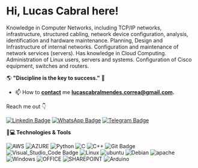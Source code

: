 # Hi, Lucas Cabral here!

Knowledge in Computer Networks, including TCP/IP networks, infrastructure, structured cabling, network device configuration, analysis, identification and hardware maintenance. Planning, Design and Infrastructure of internal networks. Configuration and maintenance of network services (servers). Has knowledge in Cloud Computing. Administration of Linux users, servers and systems. Configuration of Cisco equipment, switches and routers.

   🌎 **"Discipline is the key to success."** 🧠


- 📫 How to **[contact](mailto:lucascabralmendes.correa@gmail.com)** me **[lucascabralmendes.correa@gmail.com](mailto:lucascabralmendes.correa@gmail.com).**

 Reach me out  👇
 
[![Linkedin Badge](https://img.shields.io/badge/LinkedIn-0077B5?style=for-the-badge&logo=linkedin&logoColor=white&link=https://www.linkedin.com/in/lucas-cabral-42121b206/)](https://www.linkedin.com/in/lucas-cabral-42121b206/)
[![WhatsApp Badge](https://img.shields.io/badge/WhatsApp-25D366?style=for-the-badge&logo=whatsapp&logoColor=white&link=https://api.whatsapp.com/send?phone=5511947082793)](https://api.whatsapp.com/send?phone=5511947082793)
[![Telegram Badge](https://img.shields.io/badge/Telegram-2CA5E0?style=for-the-badge&logo=telegram&logoColor=white&link=https://t.me/lucas_cabralmendes)](https://t.me/lucas_cabralmendes)

**🚀💻 Technologies & Tools**

![AWS](https://img.shields.io/badge/Amazon_AWS-232F3E?style=for-the-badge&logo=amazon-aws&logoColor=white) ![AZURE](https://img.shields.io/badge/azure-%230072C6.svg?style=for-the-badge&logo=azure-devops&logoColor=white) ![Python](https://img.shields.io/badge/python-%2314354C.svg?style=for-the-badge&logo=python&logoColor=white) ![C](https://img.shields.io/badge/C-00599C?style=for-the-badge&logo=c&logoColor=white) ![C++](https://img.shields.io/badge/C%2B%2B-00599C?style=for-the-badge&logo=c%2B%2B&logoColor=white) ![Git Badge](https://img.shields.io/badge/Git-F05032?style=for-the-badge&logo=git&logoColor=white)![Visual_Studio_Code Badge](https://img.shields.io/badge/Visual_Studio_Code-0078D4?style=for-the-badge&logo=visual%20studio%20code&logoColor=white`) ![Linux](https://img.shields.io/badge/Linux-FCC624?style=for-the-badge&logo=linux&logoColor=black) ![ubuntu](https://img.shields.io/badge/Ubuntu-E95420?style=for-the-badge&logo=ubuntu&logoColor=white) ![Debian](https://img.shields.io/badge/Debian-A81D33?style=for-the-badge&logo=debian&logoColor=white) ![apache](https://img.shields.io/badge/apache-%23D42029.svg?style=for-the-badge&logo=apache&logoColor=white) ![Windows](https://img.shields.io/badge/Windows-0078D6?style=for-the-badge&logo=windows&logoColor=white) ![OFFICE](https://img.shields.io/badge/Microsoft_Office-D83B01?style=for-the-badge&logo=microsoft-office&logoColor=white) ![SHAREPOINT](https://img.shields.io/badge/Microsoft_SharePoint-0078D4?style=for-the-badge&logo=microsoft-sharepoint&logoColor=white) ![Arduino](https://img.shields.io/badge/-Arduino-00979D?style=for-the-badge&logo=Arduino&logoColor=white)

